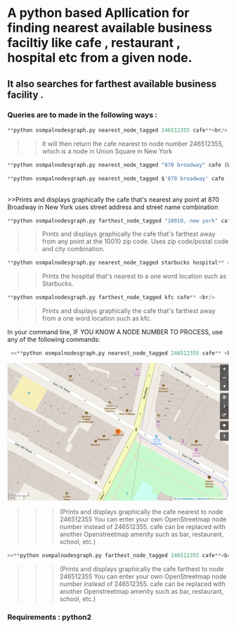 # A python based Apllication for finding nearest available business faciltiy like cafe , restaurant , hospital etc from a given node.

## It also searches for farthest available business facility .

### Queries are to made in the following ways :
```python
**python osmpalnodesgraph.py nearest_node_tagged 246512355 cafe**<br/> 
```

>>It will then return the cafe nearest to node number 246512355, which is a node in     Union Square in New York <br/>
```python
**python osmpalnodesgraph.py nearest_node_tagged "870 broadway" cafe (Windows)** <br/>
```
```python
**python osmpalnodesgraph.py nearest_node_tagged $'870 broadway' cafe (Mac or Linux)**
```


<br/>
>>Prints and displays graphically the cafe that's nearest any point at 870 Broadway in New York uses street address and street name combination <br/>

```python
**python osmpalnodesgraph.py farthest_node_tagged "10010, new york" cafe**<br/>
````

>>Prints and displays graphically the cafe that's farthest away from any point at the 10010 zip code. Uses zip code/postal code and city combination.<br/>

```python
**python osmpalnodesgraph.py nearest_node_tagged starbucks hospital** <br/>
```


>>Prints the hospital that's nearest to a one word location such as Starbucks.<br/>
```python
**python osmpalnodesgraph.py farthest_node_tagged kfc cafe** <br/>
```

>>Prints and displays graphically the cafe that's farthest away from a one word location such as kfc.<br/>

In your command line, IF YOU KNOW A NODE NUMBER TO PROCESS, use any of the following commands:<br/>
```python
 >>**python osmpalnodesgraph.py nearest_node_tagged 246512355 cafe** <br/>
 ```
 
 
![alt text](output.png "Logo Title Text 1")
<br/>

>>>(Prints and displays graphically the cafe nearest to node 246512355 You can enter your own OpenStreetmap node number instead of 246512355. cafe can be replaced with another Openstreetmap amenity such as bar, restaurant, school, etc.)<br/>

```python
>>**python osmpalnodesgraph.py farthest_node_tagged 246512355 cafe**<br/>
```


>>>(Prints and displays graphically the cafe farthest to node 246512355 You can enter your own OpenStreetmap node number instead of 246512355. cafe can be replaced with another Openstreetmap amenity such as bar, restaurant, school, etc.)<br/>


### **Requirements :  python2**

